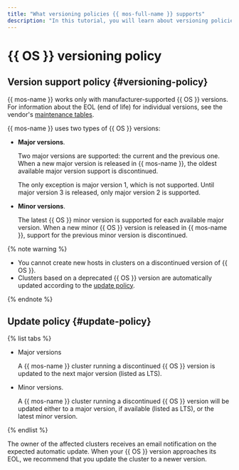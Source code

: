 ```yaml
---
title: "What versioning policies {{ mos-full-name }} supports"
description: "In this tutorial, you will learn about versioning policies supported by {{ mos-name }}."
---
```


# {{ OS }} versioning policy

## Version support policy {#versioning-policy}

{{ mos-name }} works only with manufacturer-supported {{ OS }} versions. For information about the EOL (end of life) for individual versions, see the vendor's [maintenance tables](https://opensearch.org/releases.html).

{{ mos-name }} uses two types of {{ OS }} versions:

- **Major versions**.

   Two major versions are supported: the current and the previous one. When a new major version is released in {{ mos-name }}, the oldest available major version support is discontinued.

   The only exception is major version 1, which is not supported. Until major version 3 is released, only major version 2 is supported.

- **Minor versions**.

   The latest {{ OS }} minor version is supported for each available major version. When a new minor {{ OS }} version is released in {{ mos-name }}, support for the previous minor version is discontinued.

{% note warning %}

* You cannot create new hosts in clusters on a discontinued version of {{ OS }}.
* Clusters based on a deprecated {{ OS }} version are automatically updated according to the [update policy](#update-policy).

{% endnote %}

## Update policy {#update-policy}

{% list tabs %}

- Major versions

   A {{ mos-name }} cluster running a discontinued {{ OS }} version is updated to the next major version (listed as LTS).


- Minor versions.

   A {{ mos-name }} cluster running a discontinued {{ OS }} version will be updated either to a major version, if available (listed as LTS), or the latest minor version.


{% endlist %}

The owner of the affected clusters receives an email notification on the expected automatic update. When your {{ OS }} version approaches its EOL, we recommend that you update the cluster to a newer version.
